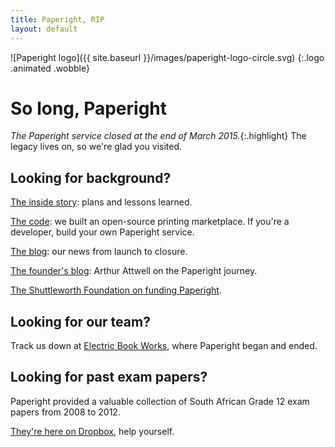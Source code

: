 ```yaml
---
title: Paperight, RIP
layout: default
---
```


![Paperight logo]({{ site.baseurl }}/images/paperight-logo-circle.svg)
{:.logo .animated .wobble}

# So long, Paperight

*The Paperight service closed at the end of March 2015.*{:.highlight} The legacy lives on, so we're glad you visited.

## Looking for background?

[The inside story](http://story.paperight.com/): plans and lessons learned.

[The code](https://github.com/Paperight/website): we built an open-source printing marketplace. If you're a developer, build your own Paperight service.

[The blog](http://blog.paperight.com/): our news from launch to closure.

[The founder's blog](http://arthurattwell.com/tag/paperight/): Arthur Attwell on the Paperight journey.

[The Shuttleworth Foundation on funding Paperight](https://shuttleworthfoundation.org/thinking/thinking-fellowship-exit-2014/).

## Looking for our team?

Track us down at [Electric Book Works](http://electricbookworks.com), where Paperight began and ended.

## Looking for past exam papers?

Paperight provided a valuable collection of South African Grade 12 exam papers from 2008 to 2012. 

[They're here on Dropbox](https://www.dropbox.com/sh/c9zrxh9iewwnd5c/AAAOJD3txrh0DuR0hhcmKedSa?dl=0), help yourself.
